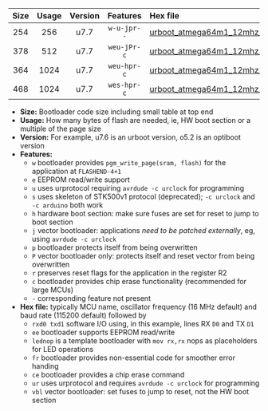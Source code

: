 |Size|Usage|Version|Features|Hex file|
|:-:|:-:|:-:|:-:|:--|
|254|256|u7.7|`w-u-jpr--`|[urboot_atmega64m1_12mhz_115200bps_rxb0_txb1_ur_vbl.hex](https://raw.githubusercontent.com/stefanrueger/urboot.hex/main/mcus/atmega64m1/fcpu_12mhz/115200_bps/urboot_atmega64m1_12mhz_115200bps_rxb0_txb1_ur_vbl.hex)|
|378|512|u7.7|`weu-jPr-c`|[urboot_atmega64m1_12mhz_115200bps_rxb0_txb1_ee_lednop_fr_ce_ur_vbl.hex](https://raw.githubusercontent.com/stefanrueger/urboot.hex/main/mcus/atmega64m1/fcpu_12mhz/115200_bps/urboot_atmega64m1_12mhz_115200bps_rxb0_txb1_ee_lednop_fr_ce_ur_vbl.hex)|
|364|1024|u7.7|`weu-hpr-c`|[urboot_atmega64m1_12mhz_115200bps_rxb0_txb1_ee_lednop_fr_ce_ur.hex](https://raw.githubusercontent.com/stefanrueger/urboot.hex/main/mcus/atmega64m1/fcpu_12mhz/115200_bps/urboot_atmega64m1_12mhz_115200bps_rxb0_txb1_ee_lednop_fr_ce_ur.hex)|
|468|1024|u7.7|`wes-hpr-c`|[urboot_atmega64m1_12mhz_115200bps_rxb0_txb1_ee_lednop_fr_ce.hex](https://raw.githubusercontent.com/stefanrueger/urboot.hex/main/mcus/atmega64m1/fcpu_12mhz/115200_bps/urboot_atmega64m1_12mhz_115200bps_rxb0_txb1_ee_lednop_fr_ce.hex)|

- **Size:** Bootloader code size including small table at top end
- **Usage:** How many bytes of flash are needed, ie, HW boot section or a multiple of the page size
- **Version:** For example, u7.6 is an urboot version, o5.2 is an optiboot version
- **Features:**
  + `w` bootloader provides `pgm_write_page(sram, flash)` for the application at `FLASHEND-4+1`
  + `e` EEPROM read/write support
  + `u` uses urprotocol requiring `avrdude -c urclock` for programming
  + `s` uses skeleton of STK500v1 protocol (deprecated); `-c urclock` and `-c arduino` both work
  + `h` hardware boot section: make sure fuses are set for reset to jump to boot section
  + `j` vector bootloader: applications *need to be patched externally*, eg, using `avrdude -c urclock`
  + `p` bootloader protects itself from being overwritten
  + `P` vector bootloader only: protects itself and reset vector from being overwritten
  + `r` preserves reset flags for the application in the register R2
  + `c` bootloader provides chip erase functionality (recommended for large MCUs)
  + `-` corresponding feature not present
- **Hex file:** typically MCU name, oscillator frequency (16 MHz default) and baud rate (115200 default) followed by
  + `rxd0 txd1` software I/O using, in this example, lines RX `D0` and TX `D1`
  + `ee` bootloader supports EEPROM read/write
  + `lednop` is a template bootloader with `mov rx,rx` nops as placeholders for LED operations
  + `fr` bootloader provides non-essential code for smoother error handing
  + `ce` bootloader provides a chip erase command
  + `ur` uses urprotocol and requires `avrdude -c urclock` for programming
  + `vbl` vector bootloader: set fuses to jump to reset, not the HW boot section
